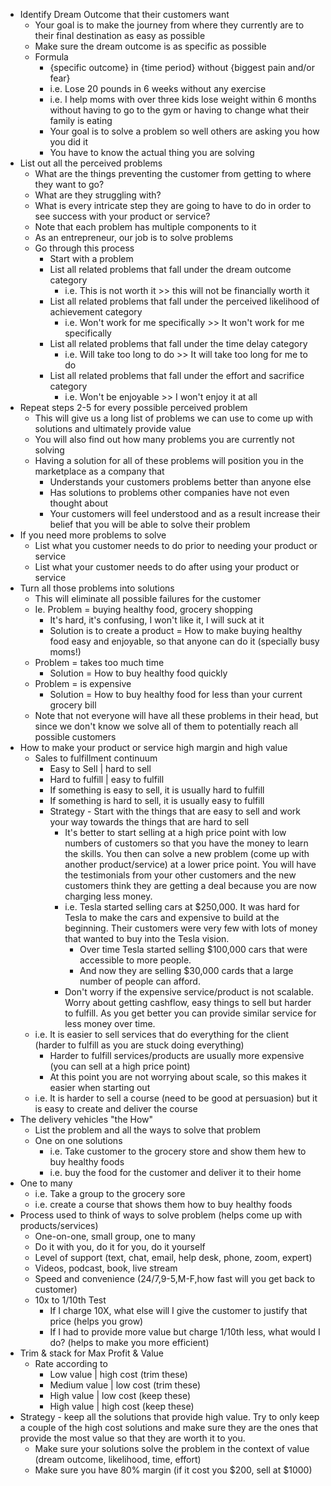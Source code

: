 - Identify Dream Outcome that their customers want
	- Your goal is to make the journey from where they currently are to their final destination as easy as possible
	- Make sure the dream outcome is as specific as possible
	- Formula
		- {specific outcome} in {time period} without {biggest pain and/or fear}
		- i.e. Lose 20 pounds in 6 weeks without any exercise
		- i.e. I help moms with over three kids lose weight within 6 months without having to go to the gym or having to change what their family is eating
		- Your goal is to solve a problem so well others are asking you how you did it
		- You have to know the actual thing you are solving
- List out all the perceived problems
	- What are the things preventing the customer from getting to where they want to go?
	- What are they struggling with?
	- What is every intricate step they are going to have to do in order to see success with your product or service?
	- Note that each problem has multiple components to it
	- As an entrepreneur, our job is to solve problems
	- Go through this process
		- Start with a problem
		- List all related problems that fall under the dream outcome category
			- i.e. This is not worth it >> this will not be financially worth it
		- List all related problems that fall under the perceived likelihood of achievement category
			- i.e. Won't work for me specifically >> It won't work for me specifically
		- List all related problems that fall under the time delay category
			- i.e. Will take too long to do >> It will take too long for me to do
		- List all related problems that fall under the effort and sacrifice category
			- i.e. Won't be enjoyable >> I won't enjoy it at all
- Repeat steps 2-5 for every possible perceived problem
	- This will give us a long list of problems we can use to come up with solutions and ultimately provide value
	- You will also find out how many problems you are currently not solving
	- Having a solution for all of these problems will position you in the marketplace as a company that
		- Understands your customers problems better than anyone else
		- Has solutions to problems other companies have not even thought about
		- Your customers will feel understood and as a result increase their belief that you will be able to solve their problem
- If you need more problems to solve
	- List what you customer needs to do prior to needing your product or service
	- List what your customer needs to do after using your product or service
- Turn all those problems into solutions
	- This will eliminate all possible failures for the customer
	- Ie. Problem = buying healthy food, grocery shopping
		- It's hard, it's confusing, I won't like it, I will suck at it
		- Solution is to create a product = How to make buying healthy food easy and enjoyable, so that anyone can do it (specially busy moms!)
	- Problem = takes too much time
		- Solution = How to buy healthy food quickly
	- Problem = is expensive
		- Solution = How to buy healthy food for less than your current grocery bill
	- Note that not everyone will have all these problems in their head, but since we don't know we solve all of them to potentially reach all possible customers
- How to make your product or service high margin and high value
	- Sales to fulfillment continuum
		- Easy to Sell | hard to sell
		- Hard to fulfill | easy to fulfill
		- If something is easy to sell, it is usually hard to fulfill
		- If something is hard to sell, it is usually easy to fulfill
		- Strategy - Start with the things that are easy to sell and work your way towards the things that are hard to sell
			- It's better to start selling at a high price point with low numbers of customers so that you have the money to learn the skills. You then can solve a new problem (come up with another product/service) at a lower price point. You will have the testimonials from your other customers and the new customers think they are getting a deal because you are now charging less money.
			- i.e. Tesla started selling cars at $250,000. It was hard for Tesla to make the cars and expensive to build at the beginning. Their customers were very few with lots of money that wanted to buy into the Tesla vision.
				- Over time Tesla started selling $100,000 cars that were accessible to more people.
				- And now they are selling $30,000 cards that a large number of people can afford.
			- Don't worry if the expensive service/product is not scalable. Worry about getting cashflow, easy things to sell but harder to fulfill. As you get better you can provide similar service for less money over time.
	- i.e. It is easier to sell services that do everything for the client (harder to fulfill as you are stuck doing everything)
		- Harder to fulfill services/products are usually more expensive (you can sell at a high price point)
		- At this point you are not worrying about scale, so this makes it easier when starting out
	- i.e. It is harder to sell a course (need to be good at persuasion) but it is easy to create and deliver the course
- The delivery vehicles "the How"
	- List the problem and all the ways to solve that problem
	- One on one solutions
		- i.e. Take customer to the grocery store and show them hew to buy healthy foods
		- i.e. buy the food for the customer and deliver it to their home
- One to many
	- i.e. Take a group to the grocery sore
	- i.e. create a course that shows them how to buy healthy foods
- Process used to think of ways to solve problem (helps come up with products/services)
	- One-on-one, small group, one to many
	- Do it with you, do it for you, do it yourself
	- Level of support (text, chat, email, help desk, phone, zoom, expert)
	- Videos, podcast, book, live stream
	- Speed and convenience (24/7,9-5,M-F,how fast will you get back to customer)
	- 10x to 1/10th Test
		- If I charge 10X, what else will I give the customer to justify that price (helps you grow)
		- If I had to provide more value but charge 1/10th less, what would I do? (helps to make you more efficient)
- Trim & stack for Max Profit & Value
	- Rate according to
		- Low value | high cost (trim these)
		- Medium value | low cost (trim these)
		- High value | low cost (keep these)
		- High value | high cost (keep these)
- Strategy - keep all the solutions that provide high value. Try to only keep a couple of the high cost solutions and make sure they are the ones that provide the most value so that they are worth it to you.
	- Make sure your solutions solve the problem in the context of value (dream outcome, likelihood, time, effort)
	- Make sure you have 80% margin (if it cost you $200, sell at $1000)
